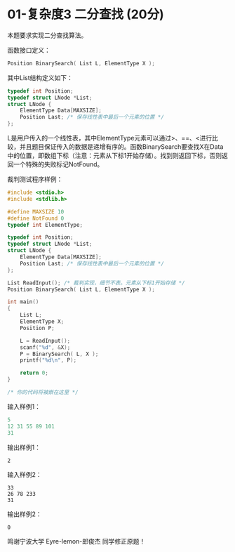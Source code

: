 # 01-复杂度3 二分查找 (20分)

本题要求实现二分查找算法。

函数接口定义：

```C
Position BinarySearch( List L, ElementType X );
```

其中List结构定义如下：

```C
typedef int Position;
typedef struct LNode *List;
struct LNode {
    ElementType Data[MAXSIZE];
    Position Last; /* 保存线性表中最后一个元素的位置 */
};
```

L是用户传入的一个线性表，其中ElementType元素可以通过>、==、<进行比较，并且题目保证传入的数据是递增有序的。函数BinarySearch要查找X在Data中的位置，即数组下标（注意：元素从下标1开始存储）。找到则返回下标，否则返回一个特殊的失败标记NotFound。

裁判测试程序样例：

```C
#include <stdio.h>
#include <stdlib.h>

#define MAXSIZE 10
#define NotFound 0
typedef int ElementType;

typedef int Position;
typedef struct LNode *List;
struct LNode {
    ElementType Data[MAXSIZE];
    Position Last; /* 保存线性表中最后一个元素的位置 */
};

List ReadInput(); /* 裁判实现，细节不表。元素从下标1开始存储 */
Position BinarySearch( List L, ElementType X );

int main()
{
    List L;
    ElementType X;
    Position P;

    L = ReadInput();
    scanf("%d", &X);
    P = BinarySearch( L, X );
    printf("%d\n", P);

    return 0;
}

/* 你的代码将被嵌在这里 */

```

输入样例1：

```C
5
12 31 55 89 101
31
```

输出样例1：

    2

输入样例2：

    33
    26 78 233
    31

输出样例2：

    0

鸣谢宁波大学 Eyre-lemon-郎俊杰 同学修正原题！
